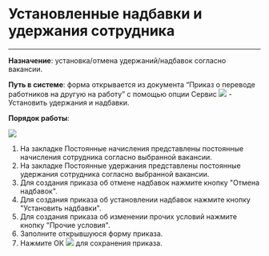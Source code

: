 ﻿#  Установленные надбавки и удержания сотрудника
_ _  _ _ __ _ _ _


**Назначение**: установка/отмена удержаний/надбавок  согласно вакансии.

**Путь в системе**: форма открывается из документа “Приказ о переводе работников на другую на работу” с помощью опции Сервис ![](topic:Biz.НСИ.AddFiles.Btn_Services.png) - Установить удержания и надбавки.

**Порядок работы**:

![](topic:.AddFiles.Screenshot_2855.jpg)

1. На закладке Постоянные начисления представлены постоянные начисления сотрудника согласно выбранной вакансии.
2. На закладке Постоянные удержания представлены постоянные удержания сотрудника согласно выбранной вакансии.
3. Для создания приказа об отмене надбавок нажмите кнопку "Отмена надбавок".
4. Для создания приказа об установлении надбавок нажмите кнопку "Установить надбавки".
5. Для создания приказа об изменении прочих условий нажмите кнопку "Прочие условия".
6. Заполните открывшуюся форму приказа.
7. Нажмите ОК ![](topic:Com.AddFiles.BtnSystemMenu.png) для сохранения приказа.

